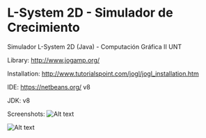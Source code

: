 # L-System 2D - Simulador de Crecimiento
Simulador L-System 2D (Java) -  Computación Gráfica II UNT

Library: http://www.jogamp.org/

Installation: http://www.tutorialspoint.com/jogl/jogl_installation.htm

IDE: https://netbeans.org/ v8

JDK: v8

Screenshots:
![Alt text](https://lh3.googleusercontent.com/be5dJgakaJcz2lmP2l6e64aqBZ_BKE7ZAFnfMjxHlRHX-WsxUWW8BO9Cc0oK2NanaO5JLUSHZ9wPoII=w1342-h561)

![Alt text](https://lh3.googleusercontent.com/PljP1Xs1Eovlnkr_1GTXHA17L71Qkjch44Vn2OSihw6fTaUboxxEUi2kdAFECh1RX0jGamVYmquRiXI=w1342-h561)




